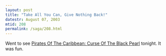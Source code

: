 ```yaml
---
layout: post
title: "Take All You Can, Give Nothing Back!"
datestr: August 07, 2003
mtid: 208
permalink: /saga/208.html
---
```


Went to see <a href="http://disney.go.com/disneypictures/pirates/index.html">Pirates Of The Caribbean: Curse Of The Black Pearl</a> tonight.  It was fun.

